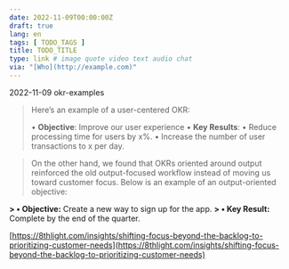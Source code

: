 ```yaml
---
date: 2022-11-09T00:00:00Z
draft: true
lang: en
tags: [ TODO_TAGS ]
title: TODO_TITLE
type: link # image quote video text audio chat
via: "[Who](http://example.com)"
---
```



2022-11-09 okr-examples


> Here’s an example of a user-centered OKR:
>
> • **Objective**: Improve our user experience
> • **Key Results**:
>     • Reduce processing time for users by x%.
>     • Increase the number of user transactions to x per day.

> On the other hand, we found that OKRs oriented around output reinforced the old output-focused workflow instead of moving us toward customer focus. Below is an example of an output-oriented objective:
> 
**> • Objective:** Create a new way to sign up for the app.
**> • Key Result:** Complete by the end of the quarter.

[https://8thlight.com/insights/shifting-focus-beyond-the-backlog-to-prioritizing-customer-needs](https://8thlight.com/insights/shifting-focus-beyond-the-backlog-to-prioritizing-customer-needs)

